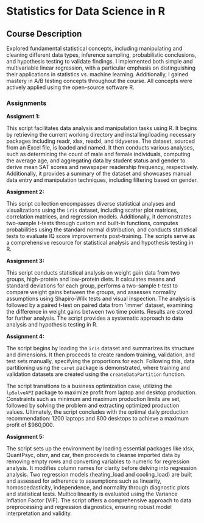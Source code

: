 # Statistics for Data Science in R

## Course Description
Explored fundamental statistical concepts, including manipulating and cleaning different data types, inference sampling, probabilistic conclusions, and hypothesis testing to validate findings. I implemented both simple and multivariable linear regression, with a particular emphasis on distinguishing their applications in statistics vs. machine learning. Additionally, I gained mastery in A/B testing concepts throughout the course. All concepts were actively applied using the open-source software R.

### Assignments

**Assigment 1:**

This script facilitates data analysis and manipulation tasks using R. It begins by retrieving the current working directory and installing/loading necessary packages including readr, xlsx, readxl, and tidyverse. The dataset, sourced from an Excel file, is loaded and named. It then conducts various analyses, such as determining the count of male and female individuals, computing the average age, and aggregating data by student status and gender to derive mean SAT scores and newspaper readership frequency, respectively. Additionally, it provides a summary of the dataset and showcases manual data entry and manipulation techniques, including filtering based on gender.

**Assignment 2:**

This script collection encompasses diverse statistical analyses and visualizations using the `iris` dataset, including scatter plot matrices, correlation matrices, and regression models. Additionally, it demonstrates two-sample t-tests through custom and built-in functions, computes probabilities using the standard normal distribution, and conducts statistical tests to evaluate IQ score improvements post-training. The scripts serve as a comprehensive resource for statistical analysis and hypothesis testing in R.

**Assignment 3:**

This script conducts statistical analysis on weight gain data from two groups, high-protein and low-protein diets. It calculates means and standard deviations for each group, performs a two-sample t-test to compare weight gains between the groups, and assesses normality assumptions using Shapiro-Wilk tests and visual inspection. The analysis is followed by a paired t-test on paired data from 'immer' dataset, examining the difference in weight gains between two time points. Results are stored for further analysis. The script provides a systematic approach to data analysis and hypothesis testing in R.

**Assignment 4:**

The script begins by loading the `iris` dataset and summarizes its structure and dimensions. It then proceeds to create random training, validation, and test sets manually, specifying the proportions for each. Following this, data partitioning using the `caret` package is demonstrated, where training and validation datasets are created using the `createDataPartition` function. 

The script transitions to a business optimization case, utilizing the `lpSolveAPI` package to maximize profit from laptop and desktop production. Constraints such as minimum and maximum production limits are set, followed by solving the problem and extracting optimized production values. Ultimately, the script concludes with the optimal daily production recommendation: 1200 laptops and 800 desktops to achieve a maximum profit of $960,000.

**Assignment 5:**

The script sets up the environment by loading essential packages like xlsx, QuantPsyc, olsrr, and car, then proceeds to cleanse imported data by removing empty rows and converting variables to numeric for regression analysis. It modifies column names for clarity before delving into regression analysis. Two regression models (heating_load and cooling_load) are built and assessed for adherence to assumptions such as linearity, homoscedasticity, independence, and normality through diagnostic plots and statistical tests. Multicollinearity is evaluated using the Variance Inflation Factor (VIF). The script offers a comprehensive approach to data preprocessing and regression diagnostics, ensuring robust model interpretation and validity.

